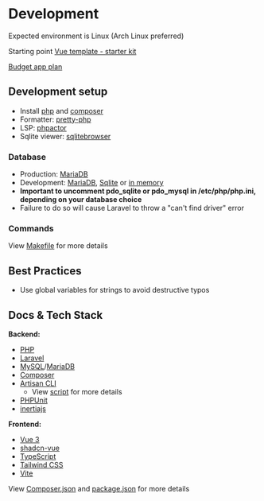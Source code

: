 # Development

Expected environment is Linux (Arch Linux preferred)

Starting point [Vue template - starter kit](https://github.com/laravel/vue-starter-kit)

[Budget app plan](budget-app-plan.md)

## Development setup

- Install [php](https://www.php.net/) and [composer](https://getcomposer.org/download/)
- Formatter: [pretty-php](https://github.com/lkrms/pretty-php)
- LSP: [phpactor](https://github.com/phpactor/phpactor)
- Sqlite viewer: [sqlitebrowser](https://sqlitebrowser.org/dl/)

### Database

- Production: [MariaDB](https://wiki.archlinux.org/title/MariaDB)
- Development: [MariaDB](https://wiki.archlinux.org/title/MariaDB), [Sqlite](https://www.sqlite.org/index.html) or [in memory](https://laravel.com/docs/12.x/database#in-memory-sqlite-testing)
- **Important to uncomment pdo_sqlite or pdo_mysql in /etc/php/php.ini, depending on your database choice**
- Failure to do so will cause Laravel to throw a "can't find driver" error

### Commands

View [Makefile](./Makefile) for more details

## Best Practices

- Use global variables for strings to avoid destructive typos

## Docs & Tech Stack

**Backend:**

- [PHP](https://www.php.net/)
- [Laravel](https://laravel.com/docs/12.x)
- [MySQL](https://www.mysql.com/)/[MariaDB](https://mariadb.org/)
- [Composer](https://getcomposer.org)
- [Artisan CLI](https://laravel.com/docs/12.x/artisan)
  - View [script](./artisan) for more details
- [PHPUnit](https://phpunit.de/)
- [inertiajs](https://inertiajs.com/)

**Frontend:**

- [Vue 3](https://vuejs.org/)
- [shadcn-vue](https://www.shadcn-vue.com/)
- [TypeScript](https://www.typescriptlang.org/)
- [Tailwind CSS](https://tailwindcss.com/)
- [Vite](https://vitejs.dev/)

View [Composer.json](./composer.json) and [package.json](./package.json) for more details
